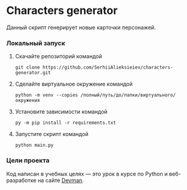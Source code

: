 # Characters generator
 
Данный скрипт генерирует новые карточки персонажей.

### Локальный запуск
1. Скачайте репозиторий командой
  
	`git clone https://github.com/SerhiiAlieksieiev/characters-generator.git`
2. Сделайте виртуальное окружение командой
 
 	`python -m venv --copies /полный/путь/до/папки/виртуального/окружения `
3. Установите зависимости  командой 

	`py -m pip install -r requirements.txt`
   
4. Запустите скрипт командой 

	`python main.py`

### Цели проекта
Код написан в учебных целях — это урок в курсе по Python и веб-разработке на сайте [Devman](https://dvmn.org/referrals/eC72w2BASG9Zj3T7iMTSsxDbHXthCmJmeLKBNfwf/).
